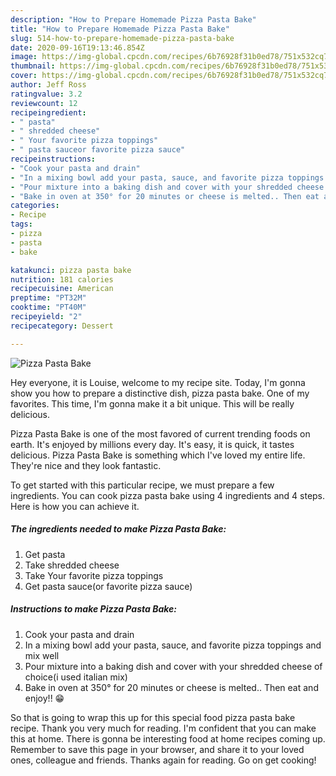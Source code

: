 ```yaml
---
description: "How to Prepare Homemade Pizza Pasta Bake"
title: "How to Prepare Homemade Pizza Pasta Bake"
slug: 514-how-to-prepare-homemade-pizza-pasta-bake
date: 2020-09-16T19:13:46.854Z
image: https://img-global.cpcdn.com/recipes/6b76928f31b0ed78/751x532cq70/pizza-pasta-bake-recipe-main-photo.jpg
thumbnail: https://img-global.cpcdn.com/recipes/6b76928f31b0ed78/751x532cq70/pizza-pasta-bake-recipe-main-photo.jpg
cover: https://img-global.cpcdn.com/recipes/6b76928f31b0ed78/751x532cq70/pizza-pasta-bake-recipe-main-photo.jpg
author: Jeff Ross
ratingvalue: 3.2
reviewcount: 12
recipeingredient:
- " pasta"
- " shredded cheese"
- " Your favorite pizza toppings"
- " pasta sauceor favorite pizza sauce"
recipeinstructions:
- "Cook your pasta and drain"
- "In a mixing bowl add your pasta, sauce, and favorite pizza toppings and mix well"
- "Pour mixture into a baking dish and cover with your shredded cheese of choice(i used italian mix)"
- "Bake in oven at 350° for 20 minutes or cheese is melted.. Then eat and enjoy!! 😁"
categories:
- Recipe
tags:
- pizza
- pasta
- bake

katakunci: pizza pasta bake 
nutrition: 181 calories
recipecuisine: American
preptime: "PT32M"
cooktime: "PT40M"
recipeyield: "2"
recipecategory: Dessert

---
```



![Pizza Pasta Bake](https://img-global.cpcdn.com/recipes/6b76928f31b0ed78/751x532cq70/pizza-pasta-bake-recipe-main-photo.jpg)

Hey everyone, it is Louise, welcome to my recipe site. Today, I'm gonna show you how to prepare a distinctive dish, pizza pasta bake. One of my favorites. This time, I'm gonna make it a bit unique. This will be really delicious.



Pizza Pasta Bake is one of the most favored of current trending foods on earth. It's enjoyed by millions every day. It's easy, it is quick, it tastes delicious. Pizza Pasta Bake is something which I've loved my entire life. They're nice and they look fantastic.


To get started with this particular recipe, we must prepare a few ingredients. You can cook pizza pasta bake using 4 ingredients and 4 steps. Here is how you can achieve it.

<!--inarticleads1-->

##### The ingredients needed to make Pizza Pasta Bake:

1. Get  pasta
1. Take  shredded cheese
1. Take  Your favorite pizza toppings
1. Get  pasta sauce(or favorite pizza sauce)




<!--inarticleads2-->

##### Instructions to make Pizza Pasta Bake:

1. Cook your pasta and drain
1. In a mixing bowl add your pasta, sauce, and favorite pizza toppings and mix well
1. Pour mixture into a baking dish and cover with your shredded cheese of choice(i used italian mix)
1. Bake in oven at 350° for 20 minutes or cheese is melted.. Then eat and enjoy!! 😁




So that is going to wrap this up for this special food pizza pasta bake recipe. Thank you very much for reading. I'm confident that you can make this at home. There is gonna be interesting food at home recipes coming up. Remember to save this page in your browser, and share it to your loved ones, colleague and friends. Thanks again for reading. Go on get cooking!
